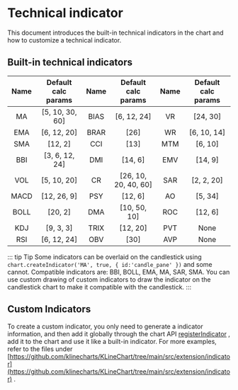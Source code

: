 # Technical indicator
This document introduces the built-in technical indicators in the chart and how to customize a technical indicator.

## Built-in technical indicators
| **Name** | **Default calc params** | **Name** | **Default calc params** | **Name** | **Default calc params** |
| :---: | :---: | :---: | :---: | :---: | :---: |
| MA | [5, 10, 30, 60] | BIAS | [6, 12, 24] | VR | [24, 30] |
| EMA | [6, 12, 20] | BRAR | [26] | WR | [6, 10, 14] |
| SMA | [12, 2] | CCI | [13] | MTM | [6, 10] |
| BBI | [3, 6, 12, 24] | DMI | [14, 6] | EMV | [14, 9] |
| VOL | [5, 10, 20] | CR | [26, 10, 20, 40, 60] | SAR | [2, 2, 20] |
| MACD | [12, 26, 9] | PSY | [12, 6] | AO | [5, 34] |
| BOLL | [20, 2] | DMA | [10, 50, 10] | ROC | [12, 6] |
| KDJ | [9, 3, 3] | TRIX | [12, 20] | PVT | None |
| RSI | [6, 12, 24] | OBV | [30] | AVP | None |

::: tip Tip
Some indicators can be overlaid on the candlestick using `chart.createIndicator('MA', true, { id:'candle_pane' })` and some cannot. Compatible indicators are: BBI, BOLL, EMA, MA, SAR, SMA. You can use custom drawing of custom indicators to draw the indicator on the candlestick chart to make it compatible with the candlestick.
:::


## Custom Indicators
To create a custom indicator, you only need to generate a indicator information, and then add it globally through the chart API [registerIndicator](/api/chart/registerIndicator) , add it to the chart and use it like a built-in indicator. For more examples, refer to the files under [https://github.com/klinecharts/KLineChart/tree/main/src/extension/indicator](https://github.com/klinecharts/KLineChart/tree/main/src/extension/indicator) .

